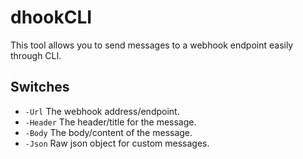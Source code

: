 # dhookCLI
This tool allows you to send messages to a webhook endpoint easily through CLI.

## Switches
- `-Url` The webhook address/endpoint.
- `-Header` The header/title for the message.
- `-Body` The body/content of the message.
- `-Json` Raw json object for custom messages.